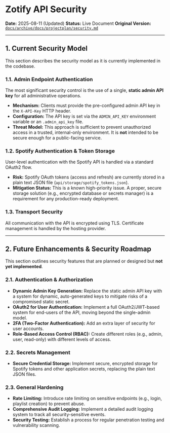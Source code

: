 # Zotify API Security

**Date:** 2025-08-11 (Updated)
**Status:** Live Document
**Original Version:** [`docs/archive/docs/projectplan/security.md`](../../archive/docs/projectplan/security.md)

---

## 1. Current Security Model

This section describes the security model as it is currently implemented in the codebase.

### 1.1. Admin Endpoint Authentication
The most significant security control is the use of a single, **static admin API key** for all administrative operations.

*   **Mechanism:** Clients must provide the pre-configured admin API key in the `X-API-Key` HTTP header.
*   **Configuration:** The API key is set via the `ADMIN_API_KEY` environment variable or an `.admin_api_key` file.
*   **Threat Model:** This approach is sufficient to prevent unauthorized access in a trusted, internal-only environment. It is **not** intended to be secure enough for a public-facing service.

### 1.2. Spotify Authentication & Token Storage
User-level authentication with the Spotify API is handled via a standard OAuth2 flow.

*   **Risk:** Spotify OAuth tokens (access and refresh) are currently stored in a plain text JSON file (`api/storage/spotify_tokens.json`).
*   **Mitigation Status:** This is a known high-priority issue. A proper, secure storage solution (e.g., encrypted database or secrets manager) is a requirement for any production-ready deployment.

### 1.3. Transport Security
All communication with the API is encrypted using TLS. Certificate management is handled by the hosting provider.

---

## 2. Future Enhancements & Security Roadmap

This section outlines security features that are planned or designed but **not yet implemented**.

### 2.1. Authentication & Authorization
*   **Dynamic Admin Key Generation:** Replace the static admin API key with a system for dynamic, auto-generated keys to mitigate risks of a compromised static secret.
*   **OAuth2 for User Authentication:** Implement a full OAuth2/JWT-based system for end-users of the API, moving beyond the single-admin model.
*   **2FA (Two-Factor Authentication):** Add an extra layer of security for user accounts.
*   **Role-Based Access Control (RBAC):** Create different roles (e.g., admin, user, read-only) with different levels of access.

### 2.2. Secrets Management
*   **Secure Credential Storage:** Implement secure, encrypted storage for Spotify tokens and other application secrets, replacing the plain text JSON files.

### 2.3. General Hardening
*   **Rate Limiting:** Introduce rate limiting on sensitive endpoints (e.g., login, playlist creation) to prevent abuse.
*   **Comprehensive Audit Logging:** Implement a detailed audit logging system to track all security-sensitive events.
*   **Security Testing:** Establish a process for regular penetration testing and vulnerability scanning.
